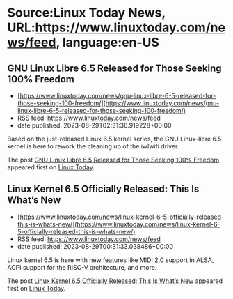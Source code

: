 # Source:Linux Today News, URL:https://www.linuxtoday.com/news/feed, language:en-US

## GNU Linux Libre 6.5 Released for Those Seeking 100% Freedom
 - [https://www.linuxtoday.com/news/gnu-linux-libre-6-5-released-for-those-seeking-100-freedom/](https://www.linuxtoday.com/news/gnu-linux-libre-6-5-released-for-those-seeking-100-freedom/)
 - RSS feed: https://www.linuxtoday.com/news/feed
 - date published: 2023-08-29T02:31:36.919228+00:00

<p>Based on the just-released Linux 6.5 kernel series, the GNU Linux-libre 6.5 kernel is here to rework the cleaning up of the iwlwifi driver.</p>
<p>The post <a href="https://www.linuxtoday.com/news/gnu-linux-libre-6-5-released-for-those-seeking-100-freedom/" rel="nofollow">GNU Linux Libre 6.5 Released for Those Seeking 100% Freedom</a> appeared first on <a href="https://www.linuxtoday.com" rel="nofollow">Linux Today</a>.</p>

## Linux Kernel 6.5 Officially Released: This Is What’s New
 - [https://www.linuxtoday.com/news/linux-kernel-6-5-officially-released-this-is-whats-new/](https://www.linuxtoday.com/news/linux-kernel-6-5-officially-released-this-is-whats-new/)
 - RSS feed: https://www.linuxtoday.com/news/feed
 - date published: 2023-08-29T00:31:33.038486+00:00

<p>Linux kernel 6.5 is here with new features like MIDI 2.0 support in ALSA, ACPI support for the RISC-V architecture, and more.</p>
<p>The post <a href="https://www.linuxtoday.com/news/linux-kernel-6-5-officially-released-this-is-whats-new/" rel="nofollow">Linux Kernel 6.5 Officially Released: This Is What’s New</a> appeared first on <a href="https://www.linuxtoday.com" rel="nofollow">Linux Today</a>.</p>

